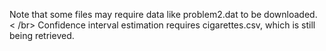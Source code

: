 Note that some files may require data like problem2.dat to be downloaded. < /br> 
Confidence interval estimation requires cigarettes.csv, which is still being retrieved.
